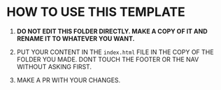 # HOW TO USE THIS TEMPLATE

1. **DO NOT EDIT THIS FOLDER DIRECTLY. MAKE A COPY OF IT AND RENAME IT TO
   WHATEVER YOU WANT.**

2. PUT YOUR CONTENT IN THE `index.html` FILE IN THE COPY OF THE FOLDER YOU MADE.
   DONT TOUCH THE FOOTER OR THE NAV WITHOUT ASKING FIRST.

3. MAKE A PR WITH YOUR CHANGES.